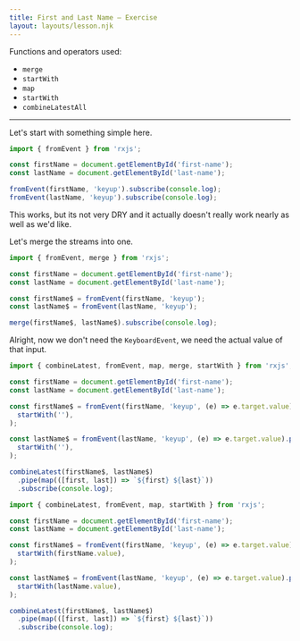 ```yaml
---
title: First and Last Name — Exercise
layout: layouts/lesson.njk
---
```


Functions and operators used:

- `merge`
- `startWith`
- `map`
- `startWith`
- `combineLatestAll`

---

Let's start with something simple here.

```js
import { fromEvent } from 'rxjs';

const firstName = document.getElementById('first-name');
const lastName = document.getElementById('last-name');

fromEvent(firstName, 'keyup').subscribe(console.log);
fromEvent(lastName, 'keyup').subscribe(console.log);
```

This works, but its not very DRY and it actually doesn't really work nearly as well as we'd like.

Let's merge the streams into one.

```js
import { fromEvent, merge } from 'rxjs';

const firstName = document.getElementById('first-name');
const lastName = document.getElementById('last-name');

const firstName$ = fromEvent(firstName, 'keyup');
const lastName$ = fromEvent(lastName, 'keyup');

merge(firstName$, lastName$).subscribe(console.log);
```

Alright, now we don't need the `KeyboardEvent`, we need the actual value of that input.

```js
import { combineLatest, fromEvent, map, merge, startWith } from 'rxjs';

const firstName = document.getElementById('first-name');
const lastName = document.getElementById('last-name');

const firstName$ = fromEvent(firstName, 'keyup', (e) => e.target.value).pipe(
  startWith(''),
);

const lastName$ = fromEvent(lastName, 'keyup', (e) => e.target.value).pipe(
  startWith(''),
);

combineLatest(firstName$, lastName$)
  .pipe(map(([first, last]) => `${first} ${last}`))
  .subscribe(console.log);
```

```js
import { combineLatest, fromEvent, map, startWith } from 'rxjs';

const firstName = document.getElementById('first-name');
const lastName = document.getElementById('last-name');

const firstName$ = fromEvent(firstName, 'keyup', (e) => e.target.value).pipe(
  startWith(firstName.value),
);

const lastName$ = fromEvent(lastName, 'keyup', (e) => e.target.value).pipe(
  startWith(lastName.value),
);

combineLatest(firstName$, lastName$)
  .pipe(map(([first, last]) => `${first} ${last}`))
  .subscribe(console.log);
```
